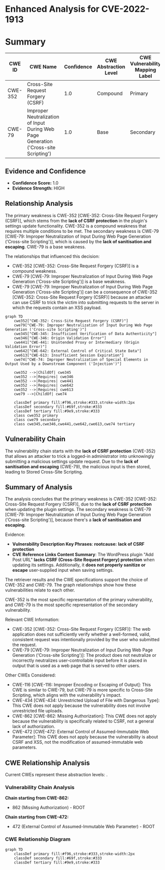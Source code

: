# Enhanced Analysis for CVE-2022-1913

# Summary
| CWE ID | CWE Name | Confidence | CWE Abstraction Level | CWE Vulnerability Mapping Label | CWE-Vulnerability Mapping Notes |
|---|---|---|---|---|---|
| CWE-352 | Cross-Site Request Forgery (CSRF) | 1.0 | Compound | Primary | Allowed |
| CWE-79 | Improper Neutralization of Input During Web Page Generation ('Cross-site Scripting') | 1.0 | Base | Secondary | Allowed |

## Evidence and Confidence

*   **Confidence Score:** 1.0
*   **Evidence Strength:** HIGH

## Relationship Analysis
The primary weakness is CWE-352 [CWE-352: Cross-Site Request Forgery (CSRF)], which stems from the **lack of CSRF protection** in the plugin's settings update functionality. CWE-352 is a compound weakness that requires multiple conditions to be met. The secondary weakness is CWE-79 [CWE-79: Improper Neutralization of Input During Web Page Generation ('Cross-site Scripting')], which is caused by the **lack of sanitisation and escaping**. CWE-79 is a base weakness.

The relationships that influenced this decision:
  - CWE-352 [CWE-352: Cross-Site Request Forgery (CSRF)] is a compound weakness.
  - CWE-79 [CWE-79: Improper Neutralization of Input During Web Page Generation ('Cross-site Scripting')] is a base weakness.
  - CWE-79 [CWE-79: Improper Neutralization of Input During Web Page Generation ('Cross-site Scripting')] can be a consequence of CWE-352 [CWE-352: Cross-Site Request Forgery (CSRF)] because an attacker can use CSRF to trick the victim into submitting requests to the server in which the requests contain an XSS payload.

```mermaid
graph TD
    cwe352["CWE-352: Cross-Site Request Forgery (CSRF)"]
    cwe79["CWE-79: Improper Neutralization of Input During Web Page Generation ('Cross-site Scripting')"]
    cwe345["CWE-345: Insufficient Verification of Data Authenticity"]
    cwe346["CWE-346: Origin Validation Error"]
    cwe441["CWE-441: Unintended Proxy or Intermediary (Origin Validation Error)"]
    cwe642["CWE-642: External Control of Critical State Data"]
    cwe613["CWE-613: Insufficient Session Expiration"]
    cwe74["CWE-74: Improper Neutralization of Special Elements in Output Used by a Downstream Component ('Injection')"]
    
    cwe352 -->|ChildOf| cwe345
    cwe352 -->|Requires| cwe346
    cwe352 -->|Requires| cwe441
    cwe352 -->|Requires| cwe642
    cwe352 -->|Requires| cwe613
    cwe79 -->|ChildOf| cwe74
    
    classDef primary fill:#f96,stroke:#333,stroke-width:2px
    classDef secondary fill:#69f,stroke:#333
    classDef tertiary fill:#9e9,stroke:#333
    class cwe352 primary
    class cwe79 secondary
    class cwe345,cwe346,cwe441,cwe642,cwe613,cwe74 tertiary
```

## Vulnerability Chain
The vulnerability chain starts with the **lack of CSRF protection** (CWE-352) that allows an attacker to trick a logged-in administrator into unknowingly submitting a malicious settings update request. Due to the **lack of sanitisation and escaping** (CWE-79), the malicious input is then stored, leading to Stored Cross-Site Scripting.

## Summary of Analysis
The analysis concludes that the primary weakness is CWE-352 [CWE-352: Cross-Site Request Forgery (CSRF)], due to the **lack of CSRF protection** when updating the plugin settings. The secondary weakness is CWE-79 [CWE-79: Improper Neutralization of Input During Web Page Generation ('Cross-site Scripting')], because there's a **lack of sanitisation and escaping**.

Evidence:
- **Vulnerability Description Key Phrases**: **rootcause:** **lack of CSRF protection**
- **CVE Reference Links Content Summary**: The WordPress plugin "Add Post URL" **lacks CSRF (Cross-Site Request Forgery) protection** when updating its settings. Additionally, it **does not properly sanitize or escape** user-supplied input when saving settings.

The retriever results and the CWE specifications support the choice of CWE-352 and CWE-79. The graph relationships show how these vulnerabilities relate to each other.

CWE-352 is the most specific representation of the primary vulnerability, and CWE-79 is the most specific representation of the secondary vulnerability.

Relevant CWE Information:
- CWE-352 [CWE-352: Cross-Site Request Forgery (CSRF)]: The web application does not sufficiently verify whether a well-formed, valid, consistent request was intentionally provided by the user who submitted the request.
- CWE-79 [CWE-79: Improper Neutralization of Input During Web Page Generation ('Cross-site Scripting')]: The product does not neutralize or incorrectly neutralizes user-controllable input before it is placed in output that is used as a web page that is served to other users.

Other CWEs Considered:
- CWE-116 [CWE-116: Improper Encoding or Escaping of Output]: This CWE is similar to CWE-79, but CWE-79 is more specific to Cross-Site Scripting, which aligns with the vulnerability's impact.
- CWE-434 [CWE-434: Unrestricted Upload of File with Dangerous Type]: This CWE does not apply because the vulnerability does not involve unrestricted file uploads.
- CWE-862 [CWE-862: Missing Authorization]: This CWE does not apply because the vulnerability is specifically related to CSRF, not a general lack of authorization.
- CWE-472 [CWE-472: External Control of Assumed-Immutable Web Parameter]: This CWE does not apply because the vulnerability is about CSRF and XSS, not the modification of assumed-immutable web parameters.


## CWE Relationship Analysis

Current CWEs represent these abstraction levels: .


### Vulnerability Chain Analysis

**Chain starting from CWE-862:**
- 862 (Missing Authorization) - ROOT


**Chain starting from CWE-472:**
- 472 (External Control of Assumed-Immutable Web Parameter) - ROOT



### CWE Relationship Diagram

```mermaid
graph TD
    classDef primary fill:#f96,stroke:#333,stroke-width:2px
    classDef secondary fill:#69f,stroke:#333
    classDef tertiary fill:#9e9,stroke:#333
```